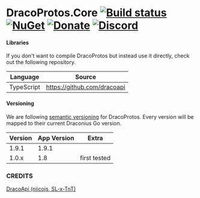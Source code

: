 DracoProtos.Core [![Build status](https://ci.appveyor.com/api/projects/status/r0n2xki770vd462y/branch/master?svg=true)](https://ci.appveyor.com/project/RocketBot/dracoprotos/branch/master) [![NuGet](https://img.shields.io/nuget/v/DracoProtos.Core.svg?maxAge=60)](https://www.nuget.org/packages/DracoProtos.Core) [![Donate](https://img.shields.io/badge/Donate-PayPal-green.svg)](https://www.paypal.com/cgi-bin/webscr?cmd=_s-xclick&hosted_button_id=SNATC29B4ZJD4) [![Discord](https://img.shields.io/badge/Discord-Online-blue.svg)](https://discord.gg/epabKJb)
===================

#### Libraries

If you don't want to compile DracoProtos but instead use it directly, check out the following repository.

| Language              | Source                                                  |
|-----------------------|---------------------------------------------------------|
| TypeScript            | https://github.com/dracoapi                             |

#### Versioning

We are following [semantic versioning](http://semver.org/) for DracoProtos.  Every version will be mapped to their current Draconius Go version.

| Version      | App Version                 | Extra                     |
|--------------|-----------------------------|---------------------------|
| 1.9.1        | 1.9.1                       |                           |
| 1.0.x        | 1.8                         | first tested              |

### CREDITS
[DracoApi (niicojs, SL-x-TnT)](https://github.com/dracoapi)
